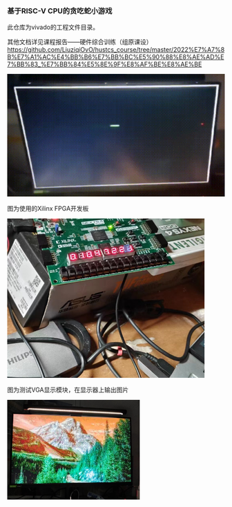 ### 基于RISC-V CPU的贪吃蛇小游戏



此仓库为vivado的工程文件目录。

其他文档详见课程报告——硬件综合训练（组原课设）https://github.com/LiuziqiOvO/hustcs_course/tree/master/2022%E7%A7%8B%E7%A1%AC%E4%BB%B6%E7%BB%BC%E5%90%88%E8%AE%AD%E7%BB%83_%E7%BB%84%E5%8E%9F%E8%AF%BE%E8%AE%BE



![e3b4225bd3912834776cbdbe51619295](./Readme.assets/snake.gif)



图为使用的Xilinx FPGA开发板



<img src="./Readme.assets/device.png" alt="image-20231227162459898" style="zoom:70%;" />

图为测试VGA显示模块，在显示器上输出图片

<img src="./Readme.assets/vga_test.png" alt="image-20231227162402619" style="zoom:30%;" />

